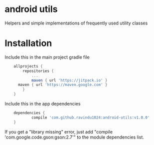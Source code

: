 # android utils
Helpers and simple implementations of frequently used utility classes

# Installation
Include this in the main project gradle file
```gradle
	allprojects {
		repositories {
			...
			maven { url 'https://jitpack.io' }
      maven { url 'https://maven.google.com' }
		}
	}
```
Include this in the app dependencies
```gradle
	dependencies {
	        compile 'com.github.ravindu1024:android-utils:v1.0.0'
	}

```

If you get a "library missing" error, just add "compile 'com.google.code.gson:gson:2.7'" to the module dependencies list.

